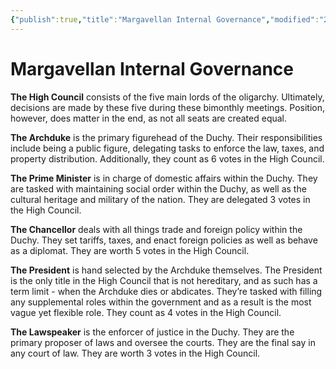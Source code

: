 ```yaml
---
{"publish":true,"title":"Margavellan Internal Governance","modified":"2025-06-29T13:46:48.911-07:00","cssclasses":""}
---
```




# Margavellan Internal Governance

**The High Council** consists of the five main lords of the oligarchy. Ultimately, decisions are made by these five during these bimonthly meetings. Position, however, does matter in the end, as not all seats are created equal.

**The Archduke** is the primary figurehead of the Duchy. Their responsibilities include being a public figure, delegating tasks to enforce the law, taxes, and property distribution. Additionally, they count as 6 votes in the High Council.

**The Prime Minister** is in charge of domestic affairs within the Duchy. They are tasked with maintaining social order within the Duchy, as well as the cultural heritage and military of the nation. They are delegated 3 votes in the High Council.

**The Chancellor** deals with all things trade and foreign policy within the Duchy. They set tariffs, taxes, and enact foreign policies as well as behave as a diplomat. They are worth 5 votes in the High Council.

**The President** is hand selected by the Archduke themselves. The President is the only title in the High Council that is not hereditary, and as such has a term limit - when the Archduke dies or abdicates. They’re tasked with filling any supplemental roles within the government and as a result is the most vague yet flexible role. They count as 4 votes in the High Council.

**The Lawspeaker** is the enforcer of justice in the Duchy. They are the primary proposer of laws and oversee the courts. They are the final say in any court of law. They are worth 3 votes in the High Council.
